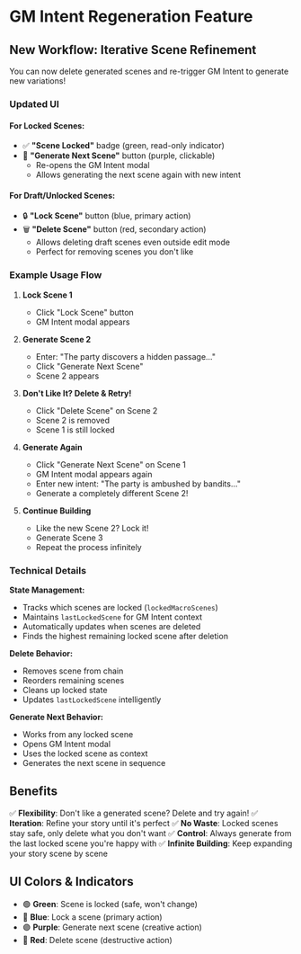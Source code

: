 # GM Intent Regeneration Feature

## New Workflow: Iterative Scene Refinement

You can now delete generated scenes and re-trigger GM Intent to generate new variations!

### Updated UI

#### For Locked Scenes:
- ✅ **"Scene Locked"** badge (green, read-only indicator)
- 🔄 **"Generate Next Scene"** button (purple, clickable)
  - Re-opens the GM Intent modal
  - Allows generating the next scene again with new intent

#### For Draft/Unlocked Scenes:
- 🔒 **"Lock Scene"** button (blue, primary action)
- 🗑️ **"Delete Scene"** button (red, secondary action)
  - Allows deleting draft scenes even outside edit mode
  - Perfect for removing scenes you don't like

### Example Usage Flow

1. **Lock Scene 1**
   - Click "Lock Scene" button
   - GM Intent modal appears

2. **Generate Scene 2**
   - Enter: "The party discovers a hidden passage..."
   - Click "Generate Next Scene"
   - Scene 2 appears

3. **Don't Like It? Delete & Retry!**
   - Click "Delete Scene" on Scene 2
   - Scene 2 is removed
   - Scene 1 is still locked

4. **Generate Again**
   - Click "Generate Next Scene" on Scene 1
   - GM Intent modal appears again
   - Enter new intent: "The party is ambushed by bandits..."
   - Generate a completely different Scene 2!

5. **Continue Building**
   - Like the new Scene 2? Lock it!
   - Generate Scene 3
   - Repeat the process infinitely

### Technical Details

**State Management:**
- Tracks which scenes are locked (`lockedMacroScenes`)
- Maintains `lastLockedScene` for GM Intent context
- Automatically updates when scenes are deleted
- Finds the highest remaining locked scene after deletion

**Delete Behavior:**
- Removes scene from chain
- Reorders remaining scenes
- Cleans up locked state
- Updates `lastLockedScene` intelligently

**Generate Next Behavior:**
- Works from any locked scene
- Opens GM Intent modal
- Uses the locked scene as context
- Generates the next scene in sequence

## Benefits

✅ **Flexibility**: Don't like a generated scene? Delete and try again!
✅ **Iteration**: Refine your story until it's perfect
✅ **No Waste**: Locked scenes stay safe, only delete what you don't want
✅ **Control**: Always generate from the last locked scene you're happy with
✅ **Infinite Building**: Keep expanding your story scene by scene

## UI Colors & Indicators

- 🟢 **Green**: Scene is locked (safe, won't change)
- 🔵 **Blue**: Lock a scene (primary action)
- 🟣 **Purple**: Generate next scene (creative action)
- 🔴 **Red**: Delete scene (destructive action)

